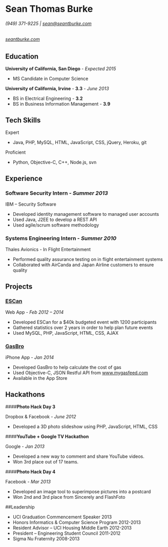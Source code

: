 Sean Thomas Burke    
=========
###### (949) 371-9225 | [sean@seantburke.com]	
###### [seantburke.com]

## Education 
**University of California, San Diego**		- *Expected 2015*
* MS Candidate in Computer Science 

**University of California, Irvine** - **3.3**	- *June 2013*
* BS in Electrical Engineering - **3.2**
* BS in Business Information Management - **3.9**

## Tech Skills

Expert
* Java, PHP, MySQL, HTML, JavaScript, CSS, jQuery, Heroku, git

Proficient
* Python, Objective-C, C++, Node.js, svn

## Experience

### **Software Security Intern** - *Summer 2013*

IBM – Security Software
* Developed identity management software to managed user accounts
*	Used Java, J2EE to develop a REST API 
*	Used agile/scrum software methodology
				
### **Systems Engineering Intern** - *Summer 2010*

 Thales Avionics - In Flight Entertainment
 * Performed quality assurance testing on in flight entertainment systems
 * Collaborated with AirCanda and Japan Airline customers to ensure quality

## Projects

### [ESCan] 
 Web App - *Feb 2012 – 2014*
 *	Developed ESCan for a $40k budgeted event with 1200 participants
 *	Gathered statistics over 2 years in order to help plan future events
 * Used MySQL, PHP, JavaScript, HTML, CSS, AJAX

### [GasBro] 
 iPhone App - *Jan 2014*
 *	Developed GasBro to help calculate the cost of gas
 *	Used Objective-C, JSON Restful API from www.mygasfeed.com
 *	Available in the App Store


## Hackathons

####**Photo Hack Day 3** 

Dropbox & Facebook - *June 2012*
 *	Developed a 3D photo slideshow using PHP, JavaScript, HTML, CSS

####**YouTube + Google TV Hackathon**

Google - *Jan 2013*
 *	Developed a new way to comment and share YouTube videos.
 *	Won 3rd place out of 17 teams.
 
####**Photo Hack Day 4**

Facebook	- *Mar 2013*
 *	Developed an image tool to superimpose pictures into a postcard
 *	Won 2nd and 3rd place from Sincerely and FlashFoto


##Leadership

* UCI Graduation Commencement Speaker	2013
* Honors Informatics & Computer Science Program	2012-2013
* Resident Advisor – UCI Housing Middle Earth	2012-2013
* President – Engineering Student Council	2011-2012
* Sigma Nu Fraternity 				2008-2013

[GasBro]:http://www.gasbro.com
[ESCan]:http://esc.eng.uci.edu/escan
[github.com/hawaiianchimp]:http://www.github.com/hawaiianchimp
[seantburke.com]:http://www.seantburke.com
[sean@seantburke.com]:mailto:sean@seantburke.com
    
